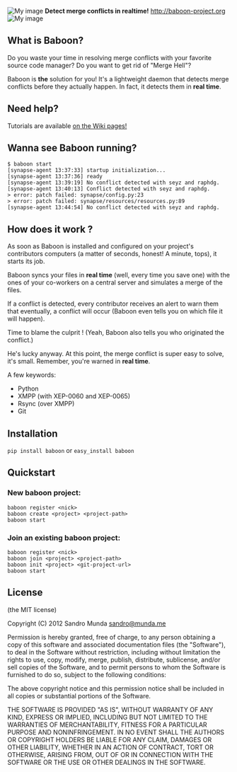 ![My image](http://i1.minus.com/jyaT1d3kWY1hH_e.jpg)
**Detect merge conflicts in realtime!** http://baboon-project.org
![My image](http://i3.minus.com/jbuMtAj0zbpNb1_e.jpg)

## What is Baboon?

Do you waste your time in resolving merge conflicts with your favorite source
code manager? Do you want to get rid of "Merge Hell"?

Baboon is **the** solution for you! It's a lightweight daemon that detects
merge conflicts before they actually happen. In fact, it detects them in
**real time**.

## Need help?
Tutorials are available [on the Wiki pages!](https://github.com/SeyZ/baboon/wiki)

## Wanna see Baboon running?

```
$ baboon start
[synapse-agent 13:37:33] startup initialization...
[synapse-agent 13:37:36] ready 
[synapse-agent 13:39:19] No conflict detected with seyz and raphdg.
[synapse-agent 13:40:13] Conflict detected with seyz and raphdg.
> error: patch failed: synapse/config.py:23
> error: patch failed: synapse/resources/resources.py:89
[synapse-agent 13:44:54] No conflict detected with seyz and raphdg.
```

## How does it work ?
As soon as Baboon is installed and configured on your project's contributors
computers (a matter of seconds, honest! A minute, tops), it starts its job.

Baboon syncs your files in **real time** (well, every time you save one) with
the ones of your co-workers on a central server and simulates a merge of the
files.

If a conflict is detected, every contributor receives an alert to warn them that
eventually, a conflict will occur (Baboon even tells you on which file it will
happen).

Time to blame the culprit ! (Yeah, Baboon also tells you who originated the
conflict.)

He's lucky anyway. At this point, the merge conflict is super easy to solve,
it's small. Remember, you're warned in **real time**.

A few keywords:
* Python
* XMPP (with XEP-0060 and XEP-0065)
* Rsync (over XMPP)
* Git

## Installation

```pip install baboon``` or ```easy_install baboon``` 

## Quickstart

### New baboon project:

```
baboon register <nick>
baboon create <project> <project-path>
baboon start
```

### Join an existing baboon project:

```
baboon register <nick>
baboon join <project> <project-path>
baboon init <project> <git-project-url>
baboon start
```

## License

(the MIT license)

Copyright (C) 2012 Sandro Munda <sandro@munda.me>

Permission is hereby granted, free of charge, to any person obtaining a copy of
this software and associated documentation files (the "Software"), to deal in
the Software without restriction, including without limitation the rights to
use, copy, modify, merge, publish, distribute, sublicense, and/or sell copies
of the Software, and to permit persons to whom the Software is furnished to do
so, subject to the following conditions:

The above copyright notice and this permission notice shall be included in all
copies or substantial portions of the Software.

THE SOFTWARE IS PROVIDED "AS IS", WITHOUT WARRANTY OF ANY KIND, EXPRESS OR
IMPLIED, INCLUDING BUT NOT LIMITED TO THE WARRANTIES OF MERCHANTABILITY,
FITNESS FOR A PARTICULAR PURPOSE AND NONINFRINGEMENT. IN NO EVENT SHALL THE
AUTHORS OR COPYRIGHT HOLDERS BE LIABLE FOR ANY CLAIM, DAMAGES OR OTHER
LIABILITY, WHETHER IN AN ACTION OF CONTRACT, TORT OR OTHERWISE, ARISING FROM,
OUT OF OR IN CONNECTION WITH THE SOFTWARE OR THE USE OR OTHER DEALINGS IN THE
SOFTWARE.

